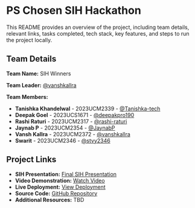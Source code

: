 # PS Chosen SIH Hackathon

This README provides an overview of the project, including team details, relevant links, tasks completed, tech stack, key features, and steps to run the project locally.

## Team Details

**Team Name:** SIH Winners  

**Team Leader:** [@vanshkallra](https://github.com/vanshkallra) 

**Team Members:**

- **Tanishka Khandelwal** - 2023UCM2339 - [@Tanishka-tech](https://github.com/tanishka-git2715)  
- **Deepak Goel** - 2023UCS1671 - [@deepakpro190](https://github.com/deepakpro190)  
- **Rashi Raturi** - 2023UCM2317 - [@rashi-raturi](https://github.com/rashi-raturi)  
- **Jaynab P** - 2023UCM2354 - [@JaynabP](https://github.com/JaynabP)  
- **Vansh Kallra** - 2023UCM2372 - [@vanshkallra](https://github.com/vanshkallra)  
- **Swarit** - 2023UCM2346 - [@stvy2346](https://github.com/stvy2346)  

## Project Links

- **SIH Presentation:** [Final SIH Presentation](TBD)  
- **Video Demonstration:** [Watch Video](TBD)  
- **Live Deployment:** [View Deployment](https://ayurdev-admin.vercel.app)  
- **Source Code:** [GitHub Repository](https://github.com/rashi-raturi/Ayur.dev)  
- **Additional Resources:** TBD
